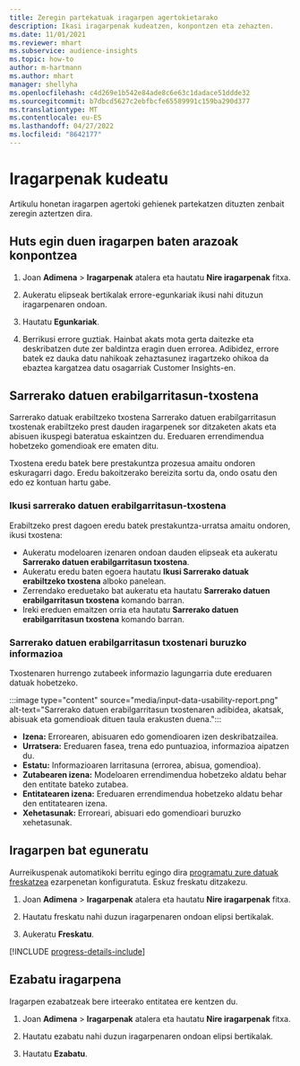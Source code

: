 ```yaml
---
title: Zeregin partekatuak iragarpen agertokietarako
description: Ikasi iragarpenak kudeatzen, konpontzen eta zehazten.
ms.date: 11/01/2021
ms.reviewer: mhart
ms.subservice: audience-insights
ms.topic: how-to
author: m-hartmann
ms.author: mhart
manager: shellyha
ms.openlocfilehash: c4d269e1b542e84ade8c6e63c1dadace51ddde32
ms.sourcegitcommit: b7dbcd5627c2ebfbcfe65589991c159ba290d377
ms.translationtype: MT
ms.contentlocale: eu-ES
ms.lasthandoff: 04/27/2022
ms.locfileid: "8642177"
---
```

# <a name="manage-predictions"></a>Iragarpenak kudeatu

Artikulu honetan iragarpen agertoki gehienek partekatzen dituzten zenbait zeregin aztertzen dira.

## <a name="troubleshoot-a-failed-prediction"></a>Huts egin duen iragarpen baten arazoak konpontzea

1. Joan **Adimena** > **Iragarpenak** atalera eta hautatu **Nire iragarpenak** fitxa.

1. Aukeratu elipseak bertikalak errore-egunkariak ikusi nahi dituzun iragarpenaren ondoan.

1. Hautatu **Egunkariak**.

1. Berrikusi errore guztiak. Hainbat akats mota gerta daitezke eta deskribatzen dute zer baldintza eragin duen errorea. Adibidez, errore batek ez dauka datu nahikoak zehaztasunez iragartzeko ohikoa da ebaztea kargatzea datu osagarriak Customer Insights-en.

## <a name="input-data-usability-report"></a>Sarrerako datuen erabilgarritasun-txostena

Sarrerako datuak erabiltzeko txostena Sarrerako datuen erabilgarritasun txostenak erabiltzeko prest dauden iragarpenek sor ditzaketen akats eta abisuen ikuspegi bateratua eskaintzen du. Ereduaren errendimendua hobetzeko gomendioak ere ematen ditu.

Txostena eredu batek bere prestakuntza prozesua amaitu ondoren eskuragarri dago. Eredu bakoitzerako bereizita sortu da, ondo osatu den edo ez kontuan hartu gabe.

### <a name="view-the-input-data-usability-report"></a>Ikusi sarrerako datuen erabilgarritasun-txostena

Erabiltzeko prest dagoen eredu batek prestakuntza-urratsa amaitu ondoren, ikusi txostena:
- Aukeratu modeloaren izenaren ondoan dauden elipseak eta aukeratu **Sarrerako datuen erabilgarritasun txostena**.
- Aukeratu eredu baten egoera hautatu **Ikusi Sarrerako datuak erabiltzeko txostena** alboko panelean.
- Zerrendako ereduetako bat aukeratu eta hautatu **Sarrerako datuen erabilgarritasun txostena** komando barran.
- Ireki ereduen emaitzen orria eta hautatu **Sarrerako datuen erabilgarritasun txostena** komando barran.

### <a name="information-in-the-input-data-usability-report"></a>Sarrerako datuen erabilgarritasun txostenari buruzko informazioa

Txostenaren hurrengo zutabeek informazio lagungarria dute ereduaren datuak hobetzeko.

:::image type="content" source="media/input-data-usability-report.png" alt-text="Sarrerako datuen erabilgarritasun txostenaren adibidea, akatsak, abisuak eta gomendioak dituen taula erakusten duena.":::

- **Izena:** Errorearen, abisuaren edo gomendioaren izen deskribatzailea.
- **Urratsera:** Ereduaren fasea, trena edo puntuazioa, informazioa aipatzen du.
- **Estatu:** Informazioaren larritasuna (errorea, abisua, gomendioa).
- **Zutabearen izena:** Modeloaren errendimendua hobetzeko aldatu behar den entitate bateko zutabea.
- **Entitatearen izena:** Ereduaren errendimendua hobetzeko aldatu behar den entitatearen izena.
- **Xehetasunak:** Erroreari, abisuari edo gomendioari buruzko xehetasunak.

## <a name="refresh-a-prediction"></a>Iragarpen bat eguneratu

Aurreikuspenak automatikoki berritu egingo dira [programatu zure datuak freskatzea](system.md#schedule-tab) ezarpenetan konfiguratuta. Eskuz freskatu ditzakezu.

1. Joan **Adimena** > **Iragarpenak** atalera eta hautatu **Nire iragarpenak** fitxa.

1. Hautatu freskatu nahi duzun iragarpenaren ondoan elipsi bertikalak.

1. Aukeratu **Freskatu**.

[!INCLUDE [progress-details-include](includes/progress-details-pane.md)]

## <a name="delete-a-prediction"></a>Ezabatu iragarpena

Iragarpen ezabatzeak bere irteerako entitatea ere kentzen du.

1. Joan **Adimena** > **Iragarpenak** atalera eta hautatu **Nire iragarpenak** fitxa.

1. Hautatu ezabatu nahi duzun iragarpenaren ondoan elipsi bertikalak.

1. Hautatu **Ezabatu**.
